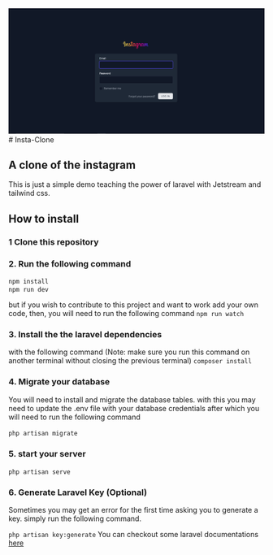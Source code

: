 <img src="./screenshots/insta-clon login.png"/>
# Insta-Clone

## A clone of the instagram

This is just a simple demo teaching the power of laravel with Jetstream and tailwind css.

## How to install

### 1 Clone this repository

### 2. Run the following command

```
npm install
npm run dev
```

but if you wish to contribute to this project and want to work add your own code, then, you will need to run the following command
```npm run watch```

### 3. Install the the laravel dependencies

with the following command (Note: make sure you run this command on another terminal without closing the previous terminal)
```composer install```

### 4. Migrate your database

You will need to install and migrate the database tables. with this you may need to update the .env file with your database credentials after which you will need to run the following command

``` php artisan migrate ```
### 5. start your server

```php artisan serve```

### 6. Generate Laravel Key (Optional)

Sometimes you may get an error for the first time asking you to generate a key. simply run the following command.

``` php artisan key:generate ```
You can checkout some laravel documentations [here](./Laravel-doc.md)

